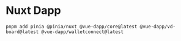 # Nuxt Dapp


```
pnpm add pinia @pinia/nuxt @vue-dapp/core@latest @vue-dapp/vd-board@latest @vue-dapp/walletconnect@latest
```